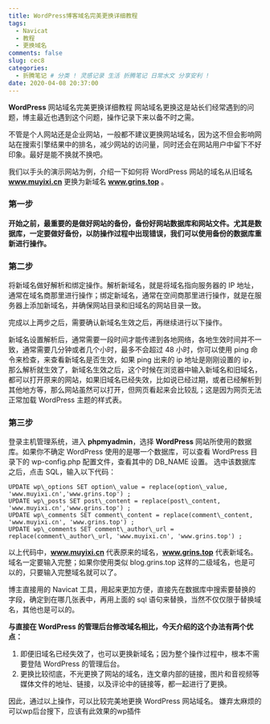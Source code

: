 ```yaml
---
title: WordPress博客域名完美更换详细教程
tags:
  - Navicat
  - 教程
  - 更换域名
comments: false
slug: cec8
categories:
  - 折腾笔记 # 分类 ! 灵感记录 生活 折腾笔记 日常水文 分享安利 !
date: 2020-04-08 20:37:00
---
```

**WordPress** 网站域名完美更换详细教程 网站域名更换这是站长们经常遇到的问题，博主最近也遇到这个问题，操作记录下来以备不时之需。 

不管是个人网站还是企业网站，一般都不建议更换网站域名，因为这不但会影响网站在搜索引擎结果中的排名，减少网站的访问量，同时还会在网站用户中留下不好印象。最好是能不换就不换吧。

我们以手头的演示网站为例，介绍一下如何将 WordPress 网站的域名从旧域名 **www.muyixi.cn** 更换为新域名 **www.grins.top** 。

### 第一步
**开始之前，最重要的是做好网站的备份，备份好网站数据库和网站文件。尤其是数据库，一定要做好备份，以防操作过程中出现错误，我们可以使用备份的数据库重新进行操作。**

### 第二步
将新域名做好解析和绑定操作。解析新域名，就是将域名指向服务器的 IP 地址，通常在域名商那里进行操作；绑定新域名，通常在空间商那里进行操作，就是在服务器上添加新域名，并确保网站目录和旧域名的网站目录一致。

完成以上两步之后，需要确认新域名生效之后，再继续进行以下操作。

新域名设置解析后，通常需要一段时间才能传递到各地网络，各地生效时间并不一致，通常需要几分钟或者几个小时，最多不会超过 48 小时，你可以使用 ping 命令来检查，来查看新域名是否生效，如果 ping 出来的 ip 地址是刚刚设置的 ip，那么解析就生效了，新域名生效之后，这个时候在浏览器中输入新域名和旧域名，都可以打开原来的网站，如果旧域名已经失效，比如说已经过期，或者已经解析到其他地方等，那么网站虽然可以打开，但网页看起来会比较乱；这是因为网页无法正常加载 WordPress 主题的样式表。

### 第三步
登录主机管理系统，进入 **phpmyadmin**，选择 **WordPress** 网站所使用的数据库。如果你不确定 WordPress 使用的是哪一个数据库，可以查看 WordPress 目录下的 wp-config.php 配置文件，查看其中的 DB\_NAME 设置。 选中该数据库之后，点击 SQL，输入以下代码：

    UPDATE wp\_options SET option\_value = replace(option\_value, 'www.muyixi.cn','www.grins.top') ;
    UPDATE wp\_posts SET post\_content = replace(post\_content, 'www.muyixi.cn','www.grins.top') ;
    UPDATE wp\_comments SET comment\_content = replace(comment\_content, 'www.muyixi.cn', 'www.grins.top') ;
    UPDATE wp\_comments SET comment\_author\_url = replace(comment\_author\_url, 'www.muyixi.cn', 'www.grins.top') ;

以上代码中，**www.muyixi.cn** 代表原来的域名，**www.grins.top** 代表新域名。域名一定要输入完整；如果你使用类似 blog.grins.top 这样的二级域名，也是可以的，只要输入完整域名就可以了。

博主直接用的 Navicat 工具，用起来更加方便，直接先在数据库中搜索要替换的字段，确定到在哪几张表中，再用上面的 sql 语句来替换，当然不仅仅限于替换域名，其他也是可以的。

**与直接在 WordPress 的管理后台修改域名相比，今天介绍的这个办法有两个优点：**

1. 即便旧域名已经失效了，也可以更换新域名；因为整个操作过程中，根本不需要登陆 WordPress 的管理后台。
2. 更换比较彻底，不光更换了网站的域名，连文章内部的链接，图片和音视频等媒体文件的地址、链接，以及评论中的链接等，都一起进行了更换。


因此，通过以上操作，可以比较完美地更换 WordPress 网站域名。 嫌弃太麻烦的可以wp后台搜下，应该有此效果的wp插件